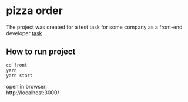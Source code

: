 # pizza order

The project was created for a test task for some company as a front-end developer 
[task](./TASK.md)

## How to run project
```
cd front
yarn
yarn start
```
open in browser:  
http://localhost:3000/
